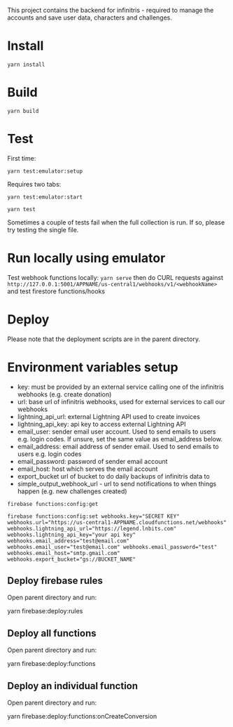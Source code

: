 This project contains the backend for infinitris - required to manage the accounts and save user data, characters and challenges.

# Install

`yarn install`

# Build

`yarn build`

# Test

First time:

`yarn test:emulator:setup`

Requires two tabs:

`yarn test:emulator:start`

`yarn test`

Sometimes a couple of tests fail when the full collection is run. If so, please try testing the single file.

# Run locally using emulator

Test webhook functions locally: `yarn serve` then do CURL requests against `http://127.0.0.1:5001/APPNAME/us-central1/webhooks/v1/<webhookName>` and test firestore functions/hooks

# Deploy

Please note that the deployment scripts are in the parent directory.

# Environment variables setup

- key: must be provided by an external service calling one of the infinitris webhooks (e.g. create donation)
- url: base url of infinitris webhooks, used for external services to call our webhooks
- lightning_api_url: external Lightning API used to create invoices
- lightning_api_key: api key to access external Lightning API
- email_user: sender email user account. Used to send emails to users e.g. login codes. If unsure, set the same value as email_address below.
- email_address: email address of sender email. Used to send emails to users e.g. login codes
- email_password: password of sender email account
- email_host: host which serves the email account
- export_bucket url of bucket to do daily backups of infinitris data to
- simple_output_webhook_url - url to send notifications to when things happen (e.g. new challenges created)

`firebase functions:config:get`

`firebase functions:config:set webhooks.key="SECRET KEY" webhooks.url="https://us-central1-APPNAME.cloudfunctions.net/webhooks" webhooks.lightning_api_url="https://legend.lnbits.com" webhooks.lightning_api_key="your api key" webhooks.email_address="test@email.com" webhooks.email_user="test@email.com" webhooks.email_password="test" webhooks.email_host="smtp.gmail.com" webhooks.export_bucket="gs://BUCKET_NAME"`

## Deploy firebase rules

Open parent directory and run:

yarn firebase:deploy:rules

## Deploy all functions

Open parent directory and run:

yarn firebase:deploy:functions

## Deploy an individual function

Open parent directory and run:

yarn firebase:deploy:functions:onCreateConversion
